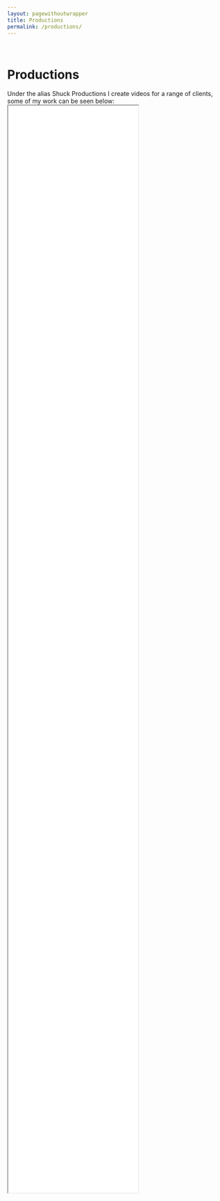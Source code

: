 ```yaml
---
layout: pagewithoutwrapper
title: Productions
permalink: /productions/
---
```

<div class="wrapper">
<br>
<h1><i class="fa fa-film" aria="hidden"></i> Productions</h1>
<div class="inform inform-blue">
  Under the alias Shuck Productions I create videos for a range of clients, some of my work can be seen below:
</div></div>

<iframe style="height:2500px;" class="fullpageiframe" src="//productions.shuck.org.uk/productions-sans-header/">
